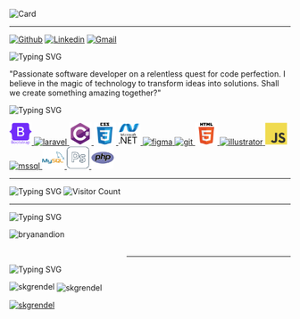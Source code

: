 ![Card](https://github.com/Skgrendel/Skgrendel/assets/20147339/1edc4695-ea9a-481c-a557-a55844ab5b76)

***
[![Github](https://img.shields.io/badge/-Github-000?style=flat&logo=Github&logoColor=white)](https://github.com/Skgrendel)
[![Linkedin](https://img.shields.io/badge/-LinkedIn-blue?style=flat&logo=Linkedin&logoColor=white)](https://www.linkedin.com/in/bryan-andion)
[![Gmail](https://img.shields.io/badge/-Gmail-c14438?style=flat&logo=Gmail&logoColor=white)](mailto:bryan.andion@gmail.com)

![Typing SVG](https://readme-typing-svg.demolab.com?font=Fira+Code&pause=1000&color=A7A7A7&random=false&width=435&lines=About+Me)
<p  align="left">"Passionate software developer on a relentless quest for code perfection. I believe in the magic of technology to transform ideas into solutions. Shall we create something amazing together?"</p>

![Typing SVG](https://readme-typing-svg.demolab.com?font=Fira+Code&pause=1000&color=A7A7A7&random=false&width=435&lines=Languages+and+Tools%3A)
<p align="left"> <a href="https://getbootstrap.com" target="_blank" rel="noreferrer"> 
  <img src="https://raw.githubusercontent.com/devicons/devicon/master/icons/bootstrap/bootstrap-plain-wordmark.svg" alt="bootstrap" width="40" height="40"/> </a> <a href="https://laravel.com/" target="_blank" rel="noreferrer"> <img src="https://laravel.com/img/logomark.min.svg" alt="laravel" width="40" height="40"/> </a> <a href="https://www.w3schools.com/cs/" target="_blank" rel="noreferrer"> <img src="https://raw.githubusercontent.com/devicons/devicon/master/icons/csharp/csharp-original.svg" alt="csharp" width="40" height="40"/> </a> <a href="https://www.w3schools.com/css/" target="_blank" rel="noreferrer"> <img src="https://raw.githubusercontent.com/devicons/devicon/master/icons/css3/css3-original-wordmark.svg" alt="css3" width="40" height="40"/> </a> <a href="https://dotnet.microsoft.com/" target="_blank" rel="noreferrer"> <img src="https://raw.githubusercontent.com/devicons/devicon/master/icons/dot-net/dot-net-original-wordmark.svg" alt="dotnet" width="40" height="40"/> </a> <a href="https://www.figma.com/" target="_blank" rel="noreferrer"> <img src="https://www.vectorlogo.zone/logos/figma/figma-icon.svg" alt="figma" width="40" height="40"/> </a> <a href="https://git-scm.com/" target="_blank" rel="noreferrer"> <img src="https://www.vectorlogo.zone/logos/git-scm/git-scm-icon.svg" alt="git" width="40" height="40"/> </a> <a href="https://www.w3.org/html/" target="_blank" rel="noreferrer"> <img src="https://raw.githubusercontent.com/devicons/devicon/master/icons/html5/html5-original-wordmark.svg" alt="html5" width="40" height="40"/> </a> <a href="https://www.adobe.com/in/products/illustrator.html" target="_blank" rel="noreferrer"> <img src="https://www.vectorlogo.zone/logos/adobe_illustrator/adobe_illustrator-icon.svg" alt="illustrator" width="40" height="40"/> </a> <a href="https://developer.mozilla.org/en-US/docs/Web/JavaScript" target="_blank" rel="noreferrer"> <img src="https://raw.githubusercontent.com/devicons/devicon/master/icons/javascript/javascript-original.svg" alt="javascript" width="40" height="40"/> </a> <a href="https://www.microsoft.com/en-us/sql-server" target="_blank" rel="noreferrer"> <img src="https://www.svgrepo.com/show/303229/microsoft-sql-server-logo.svg" alt="mssql" width="40" height="40"/> </a> <a href="https://www.mysql.com/" target="_blank" rel="noreferrer"> <img src="https://raw.githubusercontent.com/devicons/devicon/master/icons/mysql/mysql-original-wordmark.svg" alt="mysql" width="40" height="40"/> </a> <a href="https://www.photoshop.com/en" target="_blank" rel="noreferrer"> <img src="https://raw.githubusercontent.com/devicons/devicon/master/icons/photoshop/photoshop-line.svg" alt="photoshop" width="40" height="40"/> </a> <a href="https://www.php.net" target="_blank" rel="noreferrer"> <img src="https://raw.githubusercontent.com/devicons/devicon/master/icons/php/php-original.svg" alt="php" width="40" height="40"/> </a> </p>

***

![Typing SVG](https://readme-typing-svg.demolab.com?font=Fira+Code&pause=1000&color=A7A7A7&random=false&width=435&lines=Visitors)
![Visitor Count](https://profile-counter.glitch.me/Skgrendel/count.svg)

***

![Typing SVG](https://readme-typing-svg.demolab.com?font=Fira+Code&pause=1000&color=A7A7A7&random=false&width=435&lines=Support%3A)
<p><a href="https://ko-fi.com/bryanandion"> <img align="left" src="https://cdn.ko-fi.com/cdn/kofi3.png?v=3" height="50" width="210" alt="bryanandion" /></a></p><br><br>

***

![Typing SVG](https://readme-typing-svg.demolab.com?font=Fira+Code&pause=1000&color=A7A7A7&random=false&width=435&lines=Stats)
<p><img align="left" src="https://github-readme-stats.vercel.app/api/top-langs?username=Skgrendel&show_icons=true&locale=en&layout=compact&theme=radical" alt="skgrendel" /></p>
<p>&nbsp;<img align="center" src="https://github-readme-stats.vercel.app/api?username=Skgrendel&show_icons=true&locale=en&theme=radical" alt="skgrendel" /></p>
<p align="left"> <a href="https://github.com/ryo-ma/github-profile-trophy"><img src="https://github-profile-trophy.vercel.app/?username=skgrendel&theme=radical" alt="skgrendel" /></a> </p>






